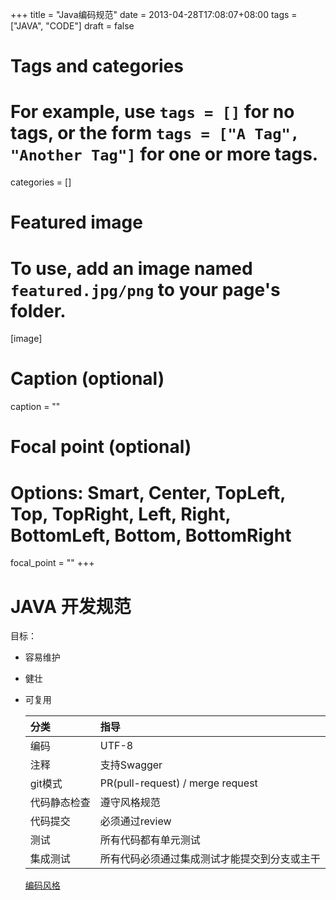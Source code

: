 +++
title = "Java编码规范"
date = 2013-04-28T17:08:07+08:00
tags = ["JAVA", "CODE"]
draft = false

# Tags and categories
# For example, use `tags = []` for no tags, or the form `tags = ["A Tag", "Another Tag"]` for one or more tags.

categories = []

# Featured image
# To use, add an image named `featured.jpg/png` to your page's folder. 
[image]
  # Caption (optional)
  caption = ""

  # Focal point (optional)
  # Options: Smart, Center, TopLeft, Top, TopRight, Left, Right, BottomLeft, Bottom, BottomRight
  focal_point = ""
+++



# JAVA 开发规范

目标：

- 容易维护
- 健壮
- 可复用

  分类 | 指导
  :---|:---
  编码 | UTF-8  
  注释 | 支持Swagger
  git模式| PR(pull-request) / merge request
  代码静态检查 | 遵守风格规范
  代码提交| 必须通过review
  测试| 所有代码都有单元测试
  集成测试| 所有代码必须通过集成测试才能提交到分支或主干  


  [编码风格](https://google.github.io/styleguide/javaguide.html)  
